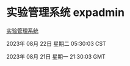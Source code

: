 # 实验管理系统 expadmin
[实验管理系统](http://219.139.197.242:56808/expadmin-782313d2-e1b1-4ea7-932e-3a55e6a1a4d0/)

2023年 08月 22日 星期二 05:30:03 CST

2023年 08月 21日 星期一 21:30:03 GMT
